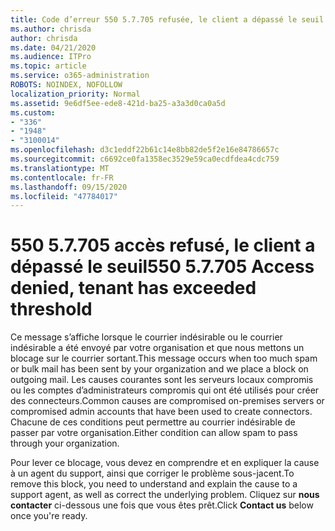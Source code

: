 ```yaml
---
title: Code d’erreur 550 5.7.705 refusée, le client a dépassé le seuil
ms.author: chrisda
author: chrisda
ms.date: 04/21/2020
ms.audience: ITPro
ms.topic: article
ms.service: o365-administration
ROBOTS: NOINDEX, NOFOLLOW
localization_priority: Normal
ms.assetid: 9e6df5ee-ede8-421d-ba25-a3a3d0ca0a5d
ms.custom:
- "336"
- "1948"
- "3100014"
ms.openlocfilehash: d3c1eddf22b61c14e8bb82de5f2e16e84786657c
ms.sourcegitcommit: c6692ce0fa1358ec3529e59ca0ecdfdea4cdc759
ms.translationtype: MT
ms.contentlocale: fr-FR
ms.lasthandoff: 09/15/2020
ms.locfileid: "47784017"
---
```

# <a name="550-57705-access-denied-tenant-has-exceeded-threshold"></a><span data-ttu-id="fdb5b-102">550 5.7.705 accès refusé, le client a dépassé le seuil</span><span class="sxs-lookup"><span data-stu-id="fdb5b-102">550 5.7.705 Access denied, tenant has exceeded threshold</span></span>

<span data-ttu-id="fdb5b-103">Ce message s’affiche lorsque le courrier indésirable ou le courrier indésirable a été envoyé par votre organisation et que nous mettons un blocage sur le courrier sortant.</span><span class="sxs-lookup"><span data-stu-id="fdb5b-103">This message occurs when too much spam or bulk mail has been sent by your organization and we place a block on outgoing mail.</span></span>
<span data-ttu-id="fdb5b-104">Les causes courantes sont les serveurs locaux compromis ou les comptes d’administrateurs compromis qui ont été utilisés pour créer des connecteurs.</span><span class="sxs-lookup"><span data-stu-id="fdb5b-104">Common causes are compromised on-premises servers or compromised admin accounts that have been used to create connectors.</span></span> <span data-ttu-id="fdb5b-105">Chacune de ces conditions peut permettre au courrier indésirable de passer par votre organisation.</span><span class="sxs-lookup"><span data-stu-id="fdb5b-105">Either condition can allow spam to pass through your organization.</span></span>

<span data-ttu-id="fdb5b-106">Pour lever ce blocage, vous devez en comprendre et en expliquer la cause à un agent du support, ainsi que corriger le problème sous-jacent.</span><span class="sxs-lookup"><span data-stu-id="fdb5b-106">To remove this block, you need to understand and explain the cause to a support agent, as well as correct the underlying problem.</span></span>
<span data-ttu-id="fdb5b-107">Cliquez sur **nous contacter** ci-dessous une fois que vous êtes prêt.</span><span class="sxs-lookup"><span data-stu-id="fdb5b-107">Click **Contact us** below once you're ready.</span></span>
